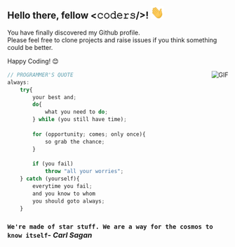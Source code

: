 ## Hello there, fellow <𝚌𝚘𝚍𝚎𝚛𝚜/>! <img src="https://github.com/ABSphreak/ABSphreak/blob/master/gifs/Hi.gif" width="30px">

You have finally discovered my Github profile. <br>
Please feel free to clone projects and raise issues if you think something could be better.

Happy Coding! 😊

<img align="right" alt="GIF" src="https://media.giphy.com/media/WUlplcMpOCEmTGBtBW/giphy.gif">

```javascript
// PROGRAMMER'S QUOTE
always:
	try{
		your best and;
		do{
			what you need to do;
		} while (you still have time);

		for (opportunity; comes; only once){
			so grab the chance;
		}

		if (you fail)
			throw "all your worries";
	} catch (yourself){
		everytime you fail;
		and you know to whom
		you should goto always;
	}
```
### `We're made of star stuff. We are a way for the cosmos to know itself`- _Carl Sagan_
<!--
**pranjalagg/pranjalagg** is a ✨ _special_ ✨ repository because its `README.md` (this file) appears on your GitHub profile.

Here are some ideas to get you started:

- 🔭 I’m currently working on ...
- 🌱 I’m currently learning ...
- 👯 I’m looking to collaborate on ...
- 🤔 I’m looking for help with ...
- 💬 Ask me about ...
- 📫 How to reach me: ...
- 😄 Pronouns: ...
- ⚡ Fun fact: ...
-->
